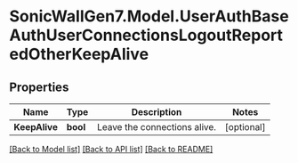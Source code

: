 # SonicWallGen7.Model.UserAuthBaseAuthUserConnectionsLogoutReportedOtherKeepAlive

## Properties

Name | Type | Description | Notes
------------ | ------------- | ------------- | -------------
**KeepAlive** | **bool** | Leave the connections alive. | [optional] 

[[Back to Model list]](../README.md#documentation-for-models) [[Back to API list]](../README.md#documentation-for-api-endpoints) [[Back to README]](../README.md)

